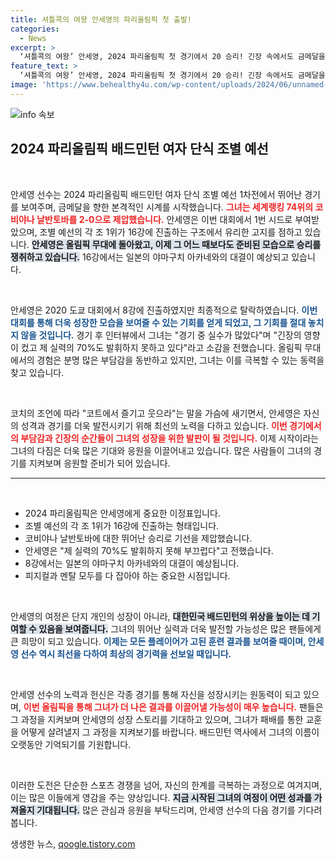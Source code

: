 ```yaml
---
title: 셔틀콕의 여왕 안세영의 파리올림픽 첫 출발!
categories:
  - News
excerpt: >
  ‘셔틀콕의 여왕’ 안세영, 2024 파리올림픽 첫 경기에서 20 승리! 긴장 속에서도 금메달을 향한 결의를 다지며 이제 시작이다라고 외쳤다. 과연 그녀는 과거의 아쉬움을 떨치고 정상의 자리에 오를 수 있을까?
feature_text: >
  ‘셔틀콕의 여왕’ 안세영, 2024 파리올림픽 첫 경기에서 20 승리! 긴장 속에서도 금메달을 향한 결의를 다지며 이제 시작이다라고 외쳤다. 과연 그녀는 과거의 아쉬움을 떨치고 정상의 자리에 오를 수 있을까?
image: 'https://www.behealthy4u.com/wp-content/uploads/2024/06/unnamed-file.png'
---
```


<p><img src="https://www.behealthy4u.com/wp-content/uploads/2024/06/unnamed-file.png" alt="info 속보" /></p>

<h2 data-ke-size="size26">2024 파리올림픽 배드민턴 여자 단식 조별 예선</h2>

<p data-ke-size="size16">&nbsp;</p>

<p>안세영 선수는 2024 파리올림픽 배드민턴 여자 단식 조별 예선 1차전에서 뛰어난 경기를 보여주며, 금메달을 향한 본격적인 시계를 시작했습니다. <b><span style="color: #ee2323;">그녀는 세계랭킹 74위의 코비야나 날반토바를 2-0으로 제압했습니다.</span></b> 안세영은 이번 대회에서 1번 시드로 부여받았으며, 조별 예선의 각 조 1위가 16강에 진출하는 구조에서 유리한 고지를 점하고 있습니다. <b><span style="background-color: #21538527;">안세영은 올림픽 무대에 돌아왔고, 이제 그 어느 때보다도 준비된 모습으로 승리를 쟁취하고 있습니다.</span></b> 16강에서는 일본의 야마구치 아카네와의 대결이 예상되고 있습니다. </p>

<p data-ke-size="size16">&nbsp;</p>

<p>안세영은 2020 도쿄 대회에서 8강에 진출하였지만 최종적으로 탈락하였습니다. <b><span style="color: #1a5490;">이번 대회를 통해 더욱 성장한 모습을 보여줄 수 있는 기회를 얻게 되었고, 그 기회를 절대 놓치지 않을 것입니다.</span></b> 경기 후 인터뷰에서 그녀는 "경기 중 실수가 많았다"며 "긴장의 영향이 컸고 제 실력의 70%도 발휘하지 못하고 있다"라고 소감을 전했습니다. 올림픽 무대에서의 경험은 분명 많은 부담감을 동반하고 있지만, 그녀는 이를 극복할 수 있는 동력을 찾고 있습니다. </p>

<p data-ke-size="size16">&nbsp;</p>

<p>코치의 조언에 따라 "코트에서 즐기고 웃으라"는 말을 가슴에 새기면서, 안세영은 자신의 성격과 경기를 더욱 발전시키기 위해 최선의 노력을 다하고 있습니다. <b><span style="color: #ee2323;">이번 경기에서의 부담감과 긴장의 순간들이 그녀의 성장을 위한 발판이 될 것입니다.</span></b> 이제 시작이라는 그녀의 다짐은 더욱 많은 기대와 응원을 이끌어내고 있습니다. 많은 사람들이 그녀의 경기를 지켜보며 응원할 준비가 되어 있습니다. </p>

<hr/>

<p data-ke-size="size16">&nbsp;</p>

<ul>
  <li>2024 파리올림픽은 안세영에게 중요한 이정표입니다.</li>
  <li>조별 예선의 각 조 1위가 16강에 진출하는 형태입니다.</li>
  <li>코비야나 날반토바에 대한 뛰어난 승리로 기선을 제압했습니다.</li>
  <li>안세영은 "제 실력의 70%도 발휘하지 못해 부끄럽다"고 전했습니다.</li>
  <li>8강에서는 일본의 야마구치 아카네와의 대결이 예상됩니다.</li>
  <li>피지컬과 멘탈 모두를 다 잡아야 하는 중요한 시점입니다.</li>
</ul>

<p data-ke-size="size16">&nbsp;</p>

<p>안세영의 여정은 단지 개인의 성장이 아니라, <b><span style="background-color: #21538527;">대한민국 배드민턴의 위상을 높이는 데 기여할 수 있음을 보여줍니다.</span></b> 그녀의 뛰어난 실력과 더욱 발전할 가능성은 많은 팬들에게 큰 희망이 되고 있습니다. <b><span style="color: #1a5490;">이제는 모든 플레이어가 고된 훈련 결과를 보여줄 때이며, 안세영 선수 역시 최선을 다하여 최상의 경기력을 선보일 때입니다.</span></b> </p>

<p data-ke-size="size16">&nbsp;</p>

<p>안세영 선수의 노력과 헌신은 각종 경기를 통해 자신을 성장시키는 원동력이 되고 있으며, <b><span style="color: #ee2323;">이번 올림픽을 통해 그녀가 더 나은 결과를 이끌어낼 가능성이 매우 높습니다.</span></b> 팬들은 그 과정을 지켜보며 안세영의 성장 스토리를 기대하고 있으며, 그녀가 패배를 통한 교훈을 어떻게 살려낼지 그 과정을 지켜보기를 바랍니다. 배드민턴 역사에서 그녀의 이름이 오랫동안 기억되기를 기원합니다. </p>

<p data-ke-size="size16">&nbsp;</p>

<p>이러한 도전은 단순한 스포츠 경쟁을 넘어, 자신의 한계를 극복하는 과정으로 여겨지며, 이는 많은 이들에게 영감을 주는 양상입니다. <b><span style="background-color: #21538527;">지금 시작된 그녀의 여정이 어떤 성과를 가져올지 기대됩니다.</span></b> 많은 관심과 응원을 부탁드리며, 안세영 선수의 다음 경기를 기다려봅니다.</p>
생생한 뉴스, <a href="https://qoogle.tistory.com" rel="dofollow">qoogle.tistory.com</a>


